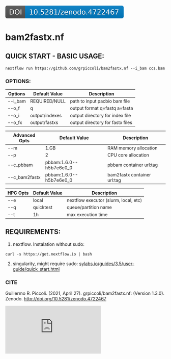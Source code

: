 [![DOI](zenodo.4722467.svg)](https://zenodo.org/badge/latestdoi/361971295)

# bam2fastx.nf

## QUICK START - BASIC USAGE:
```
nextflow run https://github.com/grpiccoli/bam2fastx.nf --i_bam ccs.bam
```

### OPTIONS:
| Options       | Default Value           | Description  
| ------------- | ----------------------- | ---------------------------------------
| --i_bam       | REQUIRED/NULL           | path to input pacbio bam file  
| --o_f         | q                       | output format q=fastq a=fasta  
| --o_i         | output/indexes          | output directory for index file  
| --o_fx        | output/fastxs           | output directory for fastx files  

| Advanced Opts | Default Value           | Description  
| ------------- | ----------------------- | ---------------------------------------
| --m           | 1.GB                    | RAM memory allocation  
| --p           | 2                       | CPU core allocation  
| --c_pbbam     | pbbam:1.6.0--h5b7e6e0_0 | pbbam container url:tag  
| --c_bam2fastx | pbbam:1.6.0--h5b7e6e0_0 | bam2fastx container url:tag  

| HPC Opts      | Default Value           | Description  
| ------------- | ----------------------- | ---------------------------------------
| --e           | local                   | nextflow executor (slurm, local, etc)  
| --q           | quicktest               | queue/partition name  
| --t           | 1h                      | max execution time  

## REQUIREMENTS:
1) nextflow. Instalation without sudo:
```
curl -s https://get.nextflow.io | bash
```
2) singularity, might require sudo:
[sylabs.io/guides/3.5/user-guide/quick_start.html](https://sylabs.io/guides/3.5/user-guide/quick_start.html)

### CITE
Guillermo R. Piccoli. (2021, April 27). grpiccoli/bam2fastx.nf: (Version 1.3.0). Zenodo. http://doi.org/10.5281/zenodo.4722467  

[![Analytics](https://ga-beacon.appspot.com/G-0GE7FEF6BD/pbbioconda/blob/master/README.md)](https://github.com/PacificBiosciences/pbbioconda)  